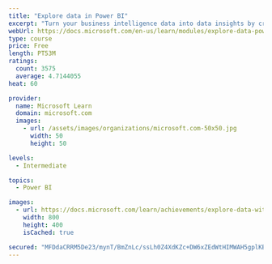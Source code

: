 ```yaml
---
title: "Explore data in Power BI"
excerpt: "Turn your business intelligence data into data insights by creating and configuring Power BI dashboards."
webUrl: https://docs.microsoft.com/en-us/learn/modules/explore-data-power-bi/
type: course
price: Free
length: PT53M
ratings:
  count: 3575
  average: 4.7144055
heat: 60

provider:
  name: Microsoft Learn
  domain: microsoft.com
  images:
    - url: /assets/images/organizations/microsoft.com-50x50.jpg
      width: 50
      height: 50

levels:
  - Intermediate

topics:
  - Power BI

images:
  - url: https://docs.microsoft.com/learn/achievements/explore-data-with-power-bi-desktop-social.png
    width: 800
    height: 400
    isCached: true

secured: "MFDdaCRRM5De23/mynT/BmZnLc/ssLh0Z4XdKZc+DW6xZEdWtHIMWAH5gplKBUSqTuqvnos/U4rD6bCHfZdb7JWbyOEPjbUJWAQGeg5vukICHn5tAT57UotkZafoZQdTXOIUc3HbxJLJkQrOdeaPHNI9g8KhOlGge/aqx8LNT09olplb8lAOj3cro+2Z4kzc2mBYzaHEXAa+z8A2/wTZsf9l0WJidfLT3sX3Lfe1Gb1h2VGKsBS02DTX81HgHqELPC9oh5SSpdnwvWJ166lEeC9daTiroJzNa1iRzj1hot9r8/gfFuwAPjMc+zsnoWdTzuILqas+f+7iVmt9Y8a8jzhDiCPR0M1ZN/sqSxcmqJ8PsR6tb/2I7CrlGxUimV+Jk5j0mIexCXiU6XrrAO7rMnaTe/wP6YouYoDApP4CktI=;TckHATMrr/sLUf4edOwIeA=="
---
```


